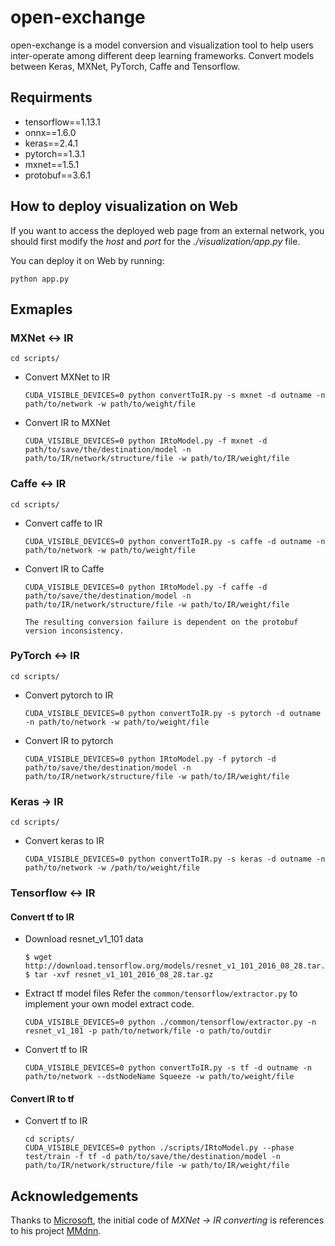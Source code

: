 # open-exchange

open-exchange is a model conversion and visualization tool to help users inter-operate among different deep learning frameworks. Convert models between Keras, MXNet, PyTorch, Caffe and Tensorflow.

## Requirments
- tensorflow==1.13.1
- onnx==1.6.0
- keras==2.4.1
- pytorch==1.3.1
- mxnet==1.5.1
- protobuf==3.6.1

## How to deploy visualization on Web
If you want to access the deployed web page from an external network, you should first modify the *host* and *port* for the *./visualization/app.py* file.

You can deploy it on Web by running:
```shell
python app.py
```

## Exmaples

### MXNet <-> IR

```shell
cd scripts/
```

- Convert MXNet to IR
  ```shell
  CUDA_VISIBLE_DEVICES=0 python convertToIR.py -s mxnet -d outname -n path/to/network -w path/to/weight/file
  ```

- Convert IR to MXNet
  ```shell
  CUDA_VISIBLE_DEVICES=0 python IRtoModel.py -f mxnet -d path/to/save/the/destination/model -n path/to/IR/network/structure/file -w path/to/IR/weight/file
  ```

### Caffe <-> IR

```shell
cd scripts/
```

- Convert caffe to IR
  ```shell
  CUDA_VISIBLE_DEVICES=0 python convertToIR.py -s caffe -d outname -n path/to/network -w path/to/weight/file
  ```

- Convert IR to Caffe
  ```shell
  CUDA_VISIBLE_DEVICES=0 python IRtoModel.py -f caffe -d path/to/save/the/destination/model -n path/to/IR/network/structure/file -w path/to/IR/weight/file
  ```
  ```The resulting conversion failure is dependent on the protobuf version inconsistency.```

### PyTorch <-> IR

```shell
cd scripts/
```

- Convert pytorch to IR
  ```shell
  CUDA_VISIBLE_DEVICES=0 python convertToIR.py -s pytorch -d outname -n path/to/network -w path/to/weight/file
  ```

- Convert IR to pytorch
  ```shell
  CUDA_VISIBLE_DEVICES=0 python IRtoModel.py -f pytorch -d path/to/save/the/destination/model -n path/to/IR/network/structure/file -w path/to/IR/weight/file
  ```

### Keras -> IR

```shell
cd scripts/
```

- Convert keras to IR
  ```shell
  CUDA_VISIBLE_DEVICES=0 python convertToIR.py -s keras -d outname -n path/to/network -w /path/to/weight/file
  ```

### Tensorflow <-> IR

#### Convert tf to IR
- Download resnet_v1_101 data
  ```shell
  $ wget http://download.tensorflow.org/models/resnet_v1_101_2016_08_28.tar.gz
  $ tar -xvf resnet_v1_101_2016_08_28.tar.gz
  ```

- Extract tf model files
  Refer the ```common/tensorflow/extractor.py``` to implement your own model extract code.

  ```shell
  CUDA_VISIBLE_DEVICES=0 python ./common/tensorflow/extractor.py -n resnet_v1_101 -p path/to/network/file -o path/to/outdir
  ```

- Convert tf to IR
  ```shell
  CUDA_VISIBLE_DEVICES=0 python convertToIR.py -s tf -d outname -n path/to/network --dstNodeName Squeeze -w path/to/weight/file
  ```

#### Convert IR to tf

- Convert tf to IR
  ```shell
  cd scripts/
  CUDA_VISIBLE_DEVICES=0 python ./scripts/IRtoModel.py --phase test/train -f tf -d path/to/save/the/destination/model -n path/to/IR/network/structure/file -w path/to/IR/weight/file
  ```


## Acknowledgements
Thanks to [Microsoft](https://github.com/Microsoft), the initial code of *MXNet -> IR converting* is references to his project [MMdnn](https://github.com/Microsoft/MMdnn).
